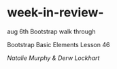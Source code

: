 # week-in-review-
aug 6th Bootstrap walk through 

Bootstrap Basic Elements
Lesson 46

_Natalie Murphy & Derw Lockhart_
